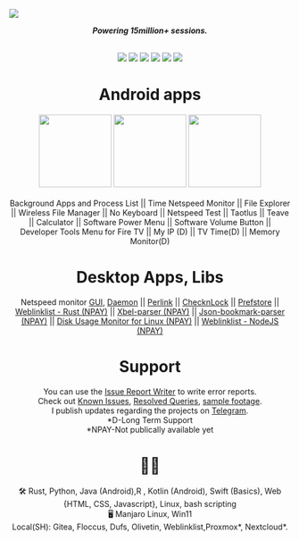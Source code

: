 ![](https://komarev.com/ghpvc/?username=visnkmr)
<div align="center">
  <b><i>Powering 15million+ sessions.</i></b>
<!--   <h1>Social</h1> -->
  <div> 
    <br/>
   
<!-- [![](https://img.shields.io/badge/-Twitter-white?style=flat-square&logo=twitter)](https://twitter.com/visnkmr) -->
[![](https://img.shields.io/badge/-Linkedin-blue?style=flat-square&logo=Linkedin&logoColor=white)](https://www.linkedin.com/in/vishnunk-59124/)
[![](https://img.shields.io/badge/-Telegram-white?style=flat-square&logo=telegram)](https://vishnunkmr.t.me/)
[![](https://img.shields.io/badge/-Codeberg-white?style=flat-square&logo=codeberg)](https://codeberg.org/visnk)
[![](https://img.shields.io/badge/-Youtube-red?style=flat-square&logo=youtube)](https://youtube.com/@vishnunk)
[![](https://img.shields.io/badge/-Website-white?&style=flat-square&logo=Google-Chrome)](https://visnk.pages.dev/)
[![](https://img.shields.io/badge/-Gmail-white?&style=flat-square&logo=Gmail)](mailto:visnkmr@gmail.com)
<!-- [![GitHub Vishnu N K](https://img.shields.io/github/followers/visnkmr?label=VishnuNK&style=social)](https://github.com/visnkmr) -->
    
  </div>
  
<!--   <div class="">
                        <a href="https://t.me/vishnunkmr"  target="_blank"  ><img src="https://cdn.jsdelivr.net/gh/visnkmr/visnkmr.github.io@master/assets/images/telegram.png" width="auto" height="50"  class="socialmargins" /></a>
                        <a href="https://youtube.com/@vishnunk"  target="_blank" ><img height="50" src="https://developers.google.com/static/site-assets/logo-youtube.svg"></a>
  <a href="https://codeberg.org/visnk"  target="_blank" ><img height="50" src="https://avatars.githubusercontent.com/u/48032531?v=4"></a>
                        <a href="https://www.linkedin.com/in/vishnunk-59124/"  target="_blank" ><img height="50" src="https://cdn.jsdelivr.net/gh/visnkmr/visnkmr.github.io@master/assets/images/linkedin.png" class="socials socialmargins"/></a>
  <a href="mailto: visnkmr@gmail.com"  target="_blank" ><img height="50" src="https://cdn.jsdelivr.net/gh/visnkmr/visnkmr.github.io@master/assets/images/gmail.png" class="socials socialmargins" /></a> </div>  -->
  <h1>Android apps</h1>
<div class="intro">
  
  <div>
    <a href="https://play.google.com/store/apps/developer?id=Vishnu+N+K"><img width="130px" src="https://play.google.com/intl/en_us/badges/images/badge_new.png" class="storebs bmargins" /></a>
              <a  href="https://www.amazon.com/gp/mas/dl/android?p=io.github.visnkmr.bapl&showAll=1"><img width="130px" src="https://images-na.ssl-images-amazon.com/images/G/01/mobile-apps/devportal2/res/images/amazon-appstore-badge-english-white.png" class="storebs bmargins" /></a>
                  <a  href="https://apps.microsoft.com/store/search?publisher=Vishnu%20N%20K"><img width="130px" src="https://get.microsoft.com/images/en-us%20dark.svg" class="storebs bmargins" /></a>
  </div>
  <br/>
  <div>
    Background Apps and Process List || Time Netspeed Monitor || File Explorer || Wireless File Manager || No Keyboard || Netspeed Test || Taotlus || Teave || Calculator || Software Power Menu || Software Volume Button || Developer Tools Menu for Fire TV || My IP (D) || TV Time(D) || Memory Monitor(D)
  </div>

   <h1>Desktop Apps, Libs</h1>
  <div>
  Netspeed monitor <a href="https://github.com/visnkmr/ns_gui"  target="_blank" >GUI</a>, <a href="https://github.com/visnkmr/tns_daemon"  target="_blank" >Daemon</a> ||
    <a href="https://github.com/visnkmr/perlink"  target="_blank" >Perlink</a> || <a href="https://github.com/visnkmr/checknlock"  target="_blank" >ChecknLock</a> || <a href="https://github.com/visnkmr/prefstore"  target="_blank" >Prefstore</a> || <a href="#"  target="_blank" >Weblinklist - Rust (NPAY)</a> || <a href="#"  target="_blank" >Xbel-parser (NPAY)</a> || <a href="#"  target="_blank" >Json-bookmark-parser (NPAY)</a> || <a href="#"  target="_blank" >Disk Usage Monitor for Linux (NPAY)</a> || <a href="#"  target="_blank" >Weblinklist - NodeJS (NPAY)</a>
  </div>
    <h1>Support</h1>
                    <p>You can use the <a href="https://visnkmr.github.io/issuereportwriter/" target="_blank">Issue Report Writer</a> to write error reports.<br/>Check out <a href="https://telegra.ph/Known-Crashes-03-08" target="_blank">Known Issues</a>, <a href="https://telegra.ph/Queries-Resolved-02-05" target="_blank">Resolved Queries</a>, <a href="https://youtube.com/@vishnunk">sample footage</a>.
                      <br/>I publish updates regarding the projects on <a href="https://t.me/vishnunkmr">Telegram</a>.<br/>*D-Long Term Support<br/>*NPAY-Not publically available yet
  </p>
  <h1>👨‍💻</h1>
  🛠️ Rust, Python, Java (Android),R , Kotlin  (Android), Swift (Basics), Web {HTML, CSS, Javascript}, Linux, bash scripting<br/>
🖥️ Manjaro Linux, Win11<br/>
Local(SH): Gitea, Floccus, Dufs, Olivetin, Weblinklist,Proxmox*, Nextcloud*.
                        
<!--                         <a href="https://twitter.com/visnkmr"  target="_blank"  ><img height="50" src="https://cdn.jsdelivr.net/gh/visnkmr/visnkmr.github.io@master/assets/images/twitter.png"  class="socials socialmargins"/></a>  -->
  
                   

</div>
<!--
**visnkmr/visnkmr** is a ✨ _special_ ✨ repository because its `README.md` (this file) appears on your GitHub profile.

Here are some ideas to get you started:

- 🔭 I’m currently working on ...
- 🌱 I’m currently learning ...
- 👯 I’m looking to collaborate on ...
- 🤔 I’m looking for help with ...
- 💬 Ask me about ...
- 📫 How to reach me: ...
- 😄 Pronouns: ...
- ⚡ Fun fact: ...
-->
